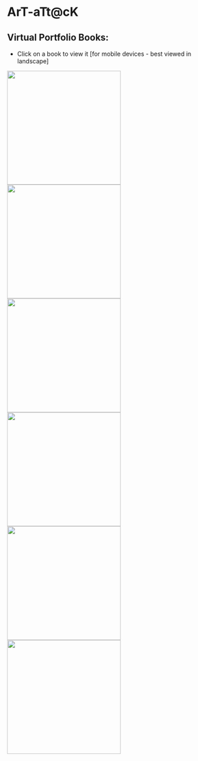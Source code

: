 # ArT-aTt@cK

## Virtual Portfolio Books:

- Click on a book to view it [for mobile devices - best viewed in landscape] 

<p float="middle">
    <a href="https://shellywell123.dev/assets/sketchbooks/Unit-1A/book.html">
        <img src="https://shellywell123.dev/assets/sketchbooks/Covers/Unit-1A.jpg" width="265" />
    </a>
    <a href="https://shellywell123.dev/assets/sketchbooks/Unit-1B/book.html">
        <img src="https://shellywell123.dev/assets/sketchbooks/Covers/Unit-1B.jpg" width="265" />
    </a>
    <a href="https://shellywell123.dev/assets/sketchbooks/Unit-2/book.html">
        <img src="https://shellywell123.dev/assets/sketchbooks/Covers/Unit-2.jpg" width="265" />
    </a>
    <a href="https://shellywell123.dev/assets/sketchbooks/Unit-4/book.html">
        <img src="https://shellywell123.dev/assets/sketchbooks/Covers/Unit-4.jpg" width="265" />
    </a>
    <a href="https://shellywell123.dev/assets/sketchbooks/Unit-X/book.html">
        <img src="https://shellywell123.dev/assets/sketchbooks/Covers/Unit-X.jpg" width="265" />
    </a>
    <a href="https://shellywell123.dev/assets/sketchbooks/Unit-Y/book.html">
        <img src="https://shellywell123.dev/assets/sketchbooks/Covers/Unit-Y.jpg" width="265" />
    </a>
</p>
